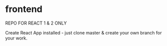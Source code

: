 # frontend
REPO FOR REACT 1 &amp; 2 ONLY

Create React App installed - just clone master & create your own branch for your work.  
